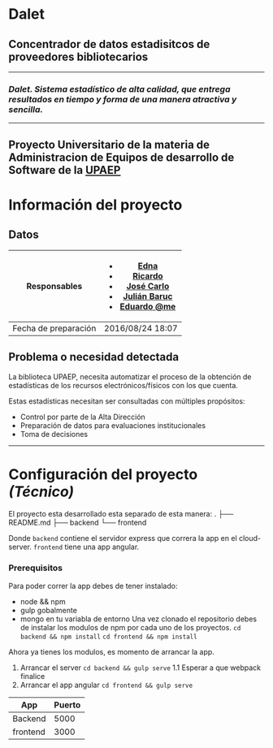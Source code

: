 # Dalet
## **Concentrador de datos estadisitcos de proveedores bibliotecarios**
--------------------------

### *Dalet. Sistema estadístico de alta calidad, que entrega resultados en tiempo y forma de una manera atractiva y sencilla.*
----------------------------------------

Proyecto Universitario de la materia de **Administracion de Equipos de desarrollo de Software**
de la [UPAEP](www.upaep.mx)
-----------------------------------

# Información del proyecto
## Datos
Responsables | <ul><li>[Edna](https://github.com/)</li><li>[Ricardo](https://github.com/ricardo-sosa-alvarado)</li><li>[José Carlo](https://github.com/jcguha)</li><li>[Julián Baruc](https://github.com/baruc7)</li><li>[Eduardo @me](https://github.com/eduardosanzb)</li></ul>
----- | ------
Fecha de preparación | 2016/08/24 18:07

## Problema o necesidad detectada
La biblioteca UPAEP, necesita automatizar el proceso de la obtención de estadísticas de los recursos electrónicos/físicos con los que cuenta.

Estas estadísticas necesitan ser consultadas con múltiples propósitos:
* Control por parte de la Alta Dirección
* Preparación de datos para evaluaciones institucionales
* Toma de decisiones

-------------------------------
# Configuración del proyecto *(Técnico)*
El proyecto esta desarrollado esta separado de esta manera:
.
 ├── README.md
├── backend
└── frontend

Donde `backend` contiene el servidor express que correra la app en el cloud-server.
`frontend` tiene una app angular.

### Prerequisitos
Para poder correr la app debes de tener instalado:
* node && npm
* gulp gobalmente
* mongo en tu variabla de entorno
 Una vez clonado el repositorio debes de instalar los modulos de npm por cada uno de los proyectos.
`cd backend && npm install`
`cd frontend && npm install`

Ahora ya tienes los modulos, es momento de arrancar la app.
1. Arrancar el server `cd backend && gulp serve`
    1.1 Esperar a que webpack finalice
2. Arrancar el app angular `cd frontend && gulp serve`

App | Puerto
--- | ---
Backend | 5000
frontend | 3000
